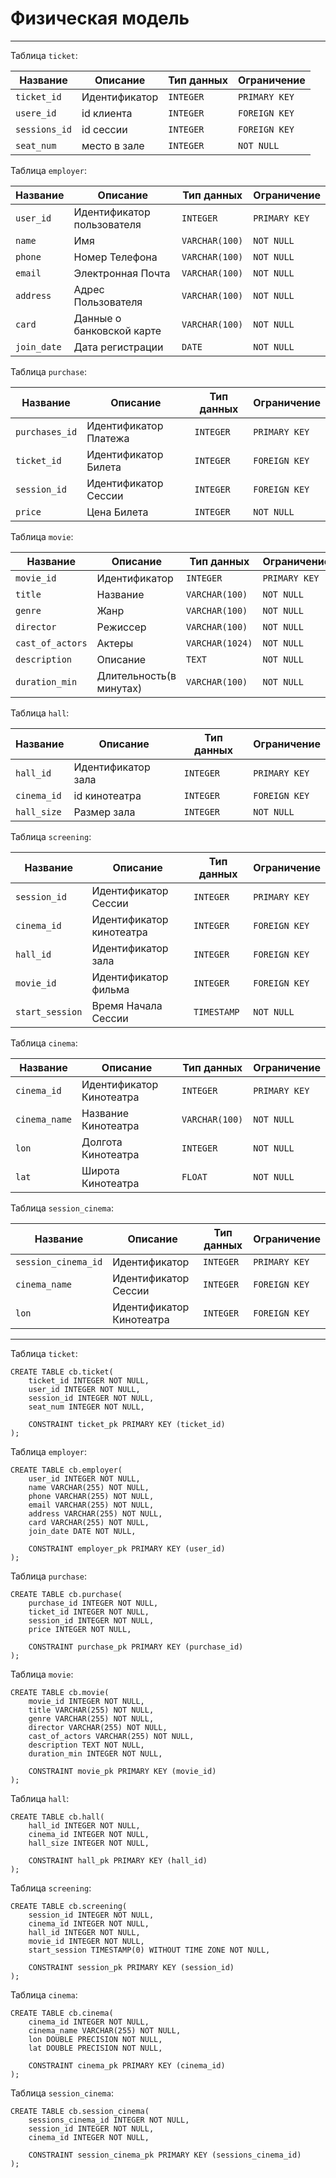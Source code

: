# Физическая модель

---

Таблица `ticket`:

| Название        | Описание           | Тип данных     | Ограничение   |
|-----------------|--------------------|----------------|---------------|
| `ticket_id`     | Идентификатор      | `INTEGER`      | `PRIMARY KEY` |
| `usere_id`      | id клиента         | `INTEGER`      | `FOREIGN KEY` |
| `sessions_id`   | id сессии          | `INTEGER`      | `FOREIGN KEY` |
| `seat_num`      | место в зале       | `INTEGER`      | `NOT NULL`    |

Таблица `employer`:

| Название             | Описание                   | Тип данных     | Ограничение   |
|----------------------|----------------------------|----------------|---------------|
| `user_id`            | Идентификатор пользователя | `INTEGER`      | `PRIMARY KEY` |
| `name`               | Имя                        | `VARCHAR(100)` | `NOT NULL`    |
| `phone`              | Номер Телефона             | `VARCHAR(100)` | `NOT NULL`    |
| `email`              | Электронная Почта          | `VARCHAR(100)` | `NOT NULL`    |
| `address`            | Адрес Пользователя         | `VARCHAR(100)` | `NOT NULL`    |
| `card`               | Данные о банковской карте  | `VARCHAR(100)` | `NOT NULL`    |
| `join_date`          | Дата регистрации           | `DATE`         | `NOT NULL`    |

Таблица `purchase`:

| Название       | Описание              | Тип данных | Ограничение   |
|----------------|-----------------------|------------|---------------|
| `purchases_id` | Идентификатор Платежа | `INTEGER`  | `PRIMARY KEY` |
| `ticket_id`    | Идентификатор Билета  | `INTEGER`  | `FOREIGN KEY` |
| `session_id`   | Идентификатор Сессии  | `INTEGER`  | `FOREIGN KEY` |
| `price`        | Цена Билета           | `INTEGER`  | `NOT NULL`    |

Таблица `movie`:

| Название        | Описание               | Тип данных     | Ограничение   |
|-----------------|------------------------|----------------|---------------|
| `movie_id`      | Идентификатор          | `INTEGER`      | `PRIMARY KEY` |
| `title`         | Название               | `VARCHAR(100)` | `NOT NULL`    |
| `genre`         | Жанр                   | `VARCHAR(100)` | `NOT NULL`    |
| `director`      | Режиссер               | `VARCHAR(100)` | `NOT NULL`    |
| `cast_of_actors`| Актеры                 | `VARCHAR(1024)`| `NOT NULL`    |
| `description`   | Описание               | `TEXT`         | `NOT NULL`    |
| `duration_min`  | Длительность(в минутах)| `VARCHAR(100)` | `NOT NULL`    |

Таблица `hall`:

| Название       | Описание              | Тип данных | Ограничение   |
|----------------|-----------------------|------------|---------------|
| `hall_id`      | Идентификатор зала    | `INTEGER`  | `PRIMARY KEY` |
| `cinema_id`    | id кинотеатра         | `INTEGER`  | `FOREIGN KEY` |
| `hall_size`    | Размер зала           | `INTEGER`  | `NOT NULL`    |

Таблица `screening`:

| Название       | Описание                | Тип данных | Ограничение   |
|----------------|-------------------------|------------|---------------|
| `session_id`   | Идентификатор Сессии    | `INTEGER`  | `PRIMARY KEY` |
| `cinema_id`    | Идентификатор кинотеатра| `INTEGER`  | `FOREIGN KEY` |
| `hall_id`      | Идентификатор зала      | `INTEGER`  | `FOREIGN KEY` |
| `movie_id`     | Идентификатор фильма    | `INTEGER`  | `FOREIGN KEY` |
| `start_session`| Время Начала Сессии     | `TIMESTAMP`| `NOT NULL`    |

Таблица `cinema`:

| Название       | Описание                | Тип данных    | Ограничение   |
|----------------|-------------------------|---------------|---------------|
| `cinema_id`    | Идентификатор Кинотеатра| `INTEGER`     | `PRIMARY KEY` |
| `cinema_name`  | Название Кинотеатра     | `VARCHAR(100)`| `NOT NULL`    |
| `lon`          | Долгота Кинотеатра      | `INTEGER`     | `NOT NULL`    |
| `lat`          | Широта Кинотеатра       | `FLOAT`       | `NOT NULL`    |

Таблица `session_cinema`:

| Название           | Описание                | Тип данных    | Ограничение   |
|--------------------|-------------------------|---------------|---------------|
| `session_cinema_id`| Идентификатор           | `INTEGER`     | `PRIMARY KEY` |
| `cinema_name`      | Идентификатор Сессии    | `INTEGER`     | `FOREIGN KEY` |
| `lon`              | Идентификатор Кинотеатра| `INTEGER`     | `FOREIGN KEY` |


---
Таблица `ticket`:
```postgresql
CREATE TABLE cb.ticket(
    ticket_id INTEGER NOT NULL,
    user_id INTEGER NOT NULL,
    session_id INTEGER NOT NULL,
    seat_num INTEGER NOT NULL,

    CONSTRAINT ticket_pk PRIMARY KEY (ticket_id)
);
```

Таблица `employer`:
```postgresql
CREATE TABLE cb.employer(
    user_id INTEGER NOT NULL,
    name VARCHAR(255) NOT NULL,
    phone VARCHAR(255) NOT NULL,
    email VARCHAR(255) NOT NULL,
    address VARCHAR(255) NOT NULL,
    card VARCHAR(255) NOT NULL,
    join_date DATE NOT NULL,

    CONSTRAINT employer_pk PRIMARY KEY (user_id)
);
```

Таблица `purchase`:
```postgresql
CREATE TABLE cb.purchase(
    purchase_id INTEGER NOT NULL,
    ticket_id INTEGER NOT NULL,
    session_id INTEGER NOT NULL,
    price INTEGER NOT NULL,

    CONSTRAINT purchase_pk PRIMARY KEY (purchase_id)
);
```

Таблица `movie`:
```postgresql
CREATE TABLE cb.movie(
    movie_id INTEGER NOT NULL,
    title VARCHAR(255) NOT NULL,
    genre VARCHAR(255) NOT NULL,
    director VARCHAR(255) NOT NULL,
    cast_of_actors VARCHAR(255) NOT NULL,
    description TEXT NOT NULL,
    duration_min INTEGER NOT NULL,

    CONSTRAINT movie_pk PRIMARY KEY (movie_id)
);
```

Таблица `hall`:
```postgresql
CREATE TABLE cb.hall(
    hall_id INTEGER NOT NULL,
    cinema_id INTEGER NOT NULL,
    hall_size INTEGER NOT NULL,

    CONSTRAINT hall_pk PRIMARY KEY (hall_id)
);
```

Таблица `screening`:
```postgresql
CREATE TABLE cb.screening(
    session_id INTEGER NOT NULL,
    cinema_id INTEGER NOT NULL,
    hall_id INTEGER NOT NULL,
    movie_id INTEGER NOT NULL,
    start_session TIMESTAMP(0) WITHOUT TIME ZONE NOT NULL,

    CONSTRAINT session_pk PRIMARY KEY (session_id)
);
```

Таблица `cinema`:
```postgresql
CREATE TABLE cb.cinema(
    cinema_id INTEGER NOT NULL,
    cinema_name VARCHAR(255) NOT NULL,
    lon DOUBLE PRECISION NOT NULL,
    lat DOUBLE PRECISION NOT NULL,

    CONSTRAINT cinema_pk PRIMARY KEY (cinema_id)
);
```

Таблица `session_cinema`:
```postgresql
CREATE TABLE cb.session_cinema(
    sessions_cinema_id INTEGER NOT NULL,
    session_id INTEGER NOT NULL,
    cinema_id INTEGER NOT NULL,

    CONSTRAINT session_cinema_pk PRIMARY KEY (sessions_cinema_id)
);
```
